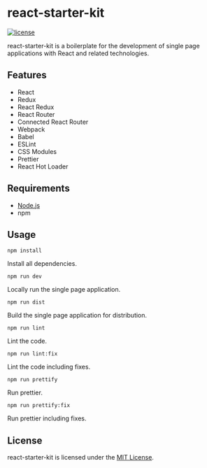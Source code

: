 # react-starter-kit

[![license](https://img.shields.io/badge/license-MIT-blue.svg)](https://github.com/laschuet/react-starter-kit/blob/master/LICENSE.txt)

react-starter-kit is a boilerplate for the development of single page
applications with React and related technologies.

## Features

* React
* Redux
* React Redux
* React Router
* Connected React Router
* Webpack
* Babel
* ESLint
* CSS Modules
* Prettier
* React Hot Loader

## Requirements

* [Node.js](https://nodejs.org/en/)
* npm

## Usage

```
npm install
```
Install all dependencies.

```
npm run dev
```
Locally run the single page application.

```
npm run dist
```
Build the single page application for distribution.

```
npm run lint
```
Lint the code.

```
npm run lint:fix
```
Lint the code including fixes.

```
npm run prettify
```
Run prettier.

```
npm run prettify:fix
```
Run prettier including fixes.

## License

react-starter-kit is licensed under the [MIT License](./LICENSE.txt).
